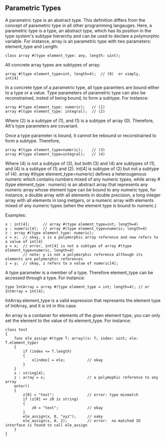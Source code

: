 ## Parametric Types

A parametric type is an abstract type. This definition differs from the concept of parametric type in all other programming langauges. Here, a parametric type is a type,
an abstract type, which has its position in the type system's subtype hierarchy and can be used to declare a polymorphic variable. For instance, array is an parametric type with two parameters: element_type and Length:

```altscript
class array #(type element_type: any, length: uint);
```

All concrete array types are subtypes of array:

```altscript
array #(type element_type=int, length=4);  // (0)  or simply,
int[4]
```

In a concrete type of a parametric type, all type paramters are bound either to a type or a value. Type parameters of parametric type can also be reconstrained,
insted of being bound, to form a subtype. For instance:

```altscript
array #(type element_type: numeric);   // (1)
array #(type element_type: integral);  // (2)
```

Where (2) is a subtype of (1), and (1) is a subtype of array (0). Therefore, Alt's type parameters are covariant.

Once a type parameter is bound, it cannot be rebound or reconstrained to form a subtype. Therefore,

```altscript
array #(type element_type=numeric);    // (3)
array #(type element_type=integral);   // (4) 
```
Where (4) is not a subtype of (3), but both (3) and (4) are subtypes of (1), and (4) is a subtype of (1) and (2). int[4] is subtype of (2) but not a subtype of (4). array #(type element_type=numeric) defines a heterougenous numeric which contains numbers mixed of any numeric types, while array #(type element_type : numeric) is an abstract array that represents any numeric array whose element type can be bound to any numeric type, for instance, a double array with all elements in double precision, a long integer array with all elements in long inetgers, or a numeric array with elements mixed of any numeric types (when the element type is bound to numeric.)

Examples:

```altscript
x : int[4];      // array #(type element_type=int; length=4)
y : numeric[4];  // array #(type element_type=numeric; length=4)
z : array #(type element_type: numeric);
z = x;  // okay, z is a polymorphic array reference and now refers to a value of int[4]
y = x;  // error, int[4] is not a subtype of array #(type element_type=numeric, length=4)
        // note: y is not a polymorphic reference although its elements are polymorphic references
z = y;  // okay, z refers to a value of numeric[4];
```

A type parameter is a member of a type. Therefore element_type can be accessed through a type. For instance:

```altscript
type IntArray = array #(type element_type = int; length=4); // or IntArray = int[4];
```

IntArray.element_type is a valid expression that represents the element type of IntArray, and it is int in this case.

An array is a container for elements of the given element type, you can only set the element to the value of its element_type. For instance:

```altscript
class test
{
    func ele_assign #(type T: array)(x: T; index: uint; ele: T.element_type)
    {
        if (index <= T.length)
        {
            x[index] = ele;          // okay
        }
    }
    x : string[4];
    z : array = x;                   // a polymophic reference to any array
    enter()
    {
        z[0] = "text";               // error: type mismatch
        if (z[0] => z0 is string)
        {
            z0 = "text";             // okay
        }
        ele_assign(x, 0, "xyz");     // oaky
        ele_assign(x, 0, 2);         // error:  no matched IO interface is found to call ele_assign
    }
}
```

